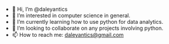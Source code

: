 - 👋 Hi, I’m @daleyantics
- 👀 I’m interested in computer science in general.
- 🌱 I’m currently learning how to use python for data analytics.
- 💞️ I’m looking to collaborate on any projects involving python.
- 📫 How to reach me: daleyantics@gmail.com

<!---
daleyantics/daleyantics is a ✨ special ✨ repository because its `README.md` (this file) appears on your GitHub profile.
You can click the Preview link to take a look at your changes.
--->
